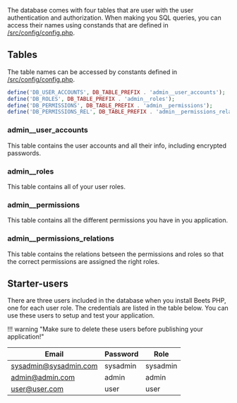 The database comes with four tables that are user with the user authentication and authorization. When making you SQL queries, you can access their names using constands that are defined in [/src/config/config.php](../configuration/config.md).

## Tables

The table names can be accessed by constants defined in [/src/config/config.php](../configuration/app.md).

```php
define('DB_USER_ACCOUNTS', DB_TABLE_PREFIX . 'admin__user_accounts');
define('DB_ROLES', DB_TABLE_PREFIX . 'admin__roles');
define('DB_PERMISSIONS', DB_TABLE_PREFIX . 'admin__permissions');
define('DB_PERMISSIONS_REL', DB_TABLE_PREFIX . 'admin__permissions_relations');
```

### admin__user_accounts

This table contains the user accounts and all their info, including encrypted passwords.

### admin__roles

This table contains all of your user roles.

### admin__permissions

This table contains all the different permissions you have in you application.

### admin__permissions_relations

This table contains the relations betseen the permissions and roles so that the correct permissions are assigned the right roles.	

## Starter-users

There are three users included in the database when you install Beets PHP, one for each user role. The credentials are listed in the table below. You can use these users to setup and test your application.

!!! warning "Make sure to delete these users before publishing your application!"

| Email                 | Password | Role     |
| --------------------- | -------- | -------- |
| sysadmin@sysadmin.com | sysadmin | sysadmin |
| admin@admin.com       | admin    | admin    |
| user@user.com         | user     | user     |